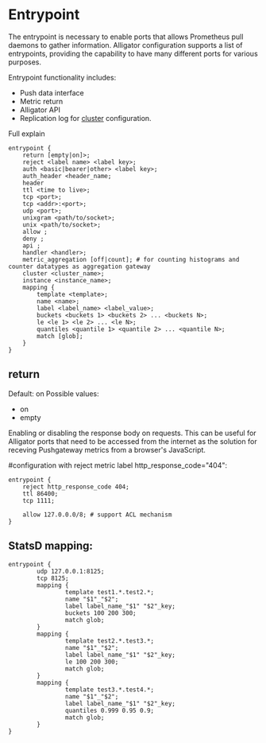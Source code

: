 # Entrypoint
The entrypoint is necessary to enable ports that allows Prometheus pull daemons to gather information.
Alligator configuration supports a list of entrypoints, providing the capability to have many different ports for various purposes.

Entrypoint functionality includes:
- Push data interface
- Metric return
- Alligator API
- Replication log for [cluster](https://github.com/alligatormon/alligator/blob/master/doc/cluster.md) configuration.

Full explain
```
entrypoint {
	return [empty|on]>;
    reject <label name> <label key>;
    auth <basic|bearer|other> <label key>;
    auth_header <header_name;
    header 
	ttl <time to live>;
	tcp <port>;
    tcp <addr>:<port>;
    udp <port>;
	unixgram <path/to/socket>;
	unix <path/to/socket>;
    allow ;
    deny ;
    api ;
	handler <handler>;
	metric_aggregation [off|count]; # for counting histograms and counter datatypes as aggregation gateway
    cluster <cluster_name>;
    instance <instance_name>;
    mapping {
        template <template>;
        name <name>;
        label <label_name> <label_value>;
        buckets <buckets 1> <buckets 2> ... <buckets N>;
        le <le 1> <le 2> ... <le N>;
        quantiles <quantile 1> <quantile 2> ... <quantile N>;
        match [glob];
    }
}
```

## return
Default: on
Possible values:
- on
- empty

Enabling or disabling the response body on requests. This can be useful for Alligator ports that need to be accessed from the internet as the solution for receving Pushgateway metrics from a browser's JavaScript.


#configuration with reject metric label http_response_code="404":
```
entrypoint {
	reject http_response_code 404;
	ttl 86400;
	tcp 1111;

	allow 127.0.0.0/8; # support ACL mechanism
}
```

## StatsD mapping:
```
entrypoint {
        udp 127.0.0.1:8125;
        tcp 8125;
        mapping {
                template test1.*.test2.*;
                name "$1"_"$2";
                label label_name_"$1" "$2"_key;
                buckets 100 200 300;
                match glob;
        }
        mapping {
                template test2.*.test3.*;
                name "$1"_"$2";
                label label_name_"$1" "$2"_key;
                le 100 200 300;
                match glob;
        }
        mapping {
                template test3.*.test4.*;
                name "$1"_"$2";
                label label_name_"$1" "$2"_key;
                quantiles 0.999 0.95 0.9;
                match glob;
        }
}
```

